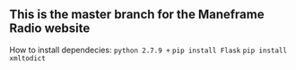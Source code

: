 ## This is the master branch for the Maneframe Radio website

How to install dependecies:
`python 2.7.9 +`
`pip install Flask`
`pip install xmltodict`
